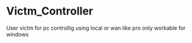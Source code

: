 # Victm_Controller
User victm for pc controllig using local or wan like pro
only workable for windows
